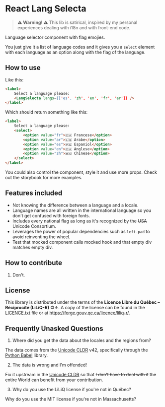 # React Lang Selecta

> **⚠ Warning! ⚠** This lib is satirical, inspired by my personal experiences dealing with i18n and with front-end code.  

Language selector component with flag emojies.  

You just give it a list of language codes and it gives you a `select` element with each language as an option along with the flag of the language.  

## How to use

Like this:  

```html
<label>
    Select a language please:
    <LangSelecta langs={['es', 'zh', 'en', 'fr', 'ar']} />
</label>
```

Which should return something like this:  

```html
<label>
    Select a language please:
    <select>
        <option value="fr">🇨🇦 Francese</option>
        <option value="ar">🇱🇧 Arabe</option>
        <option value="es">🇵🇪 Espaniol</option>
        <option value="en">🇨🇦 Anglese</option>
        <option value="zh">🇲🇴 Chinese</option>
    </select>
</label>
```

You could also control the component, style it and use more props. Check out the storybook for more examples.  

## Features included

- Not knowing the difference between a language and a locale.  
- Language names are all written in the international language so you don't get confused with foreign fonts.  
- Includes every national flag as long as it's recognized by the ~~USA~~ Unicode Consortium.  
- Leverages the power of popular dependencies such as `left-pad` to avoid reinventing the wheel.  
- Test that mocked component calls mocked hook and that empty div matches empty div.  

## How to contribute

1. Don't.  

## License

This library is distributed under the terms of the **Licence Libre du Québec – Réciprocité (LiLiQ-R)** 🄯⚜. A copy of the license can be found in the [LICENCE.txt](LICENCE.txt) file or at https://forge.gouv.qc.ca/licence/liliq-r/.

## Frequently Unasked Questions

1. Where did you get the data about the locales and the regions from?  

The data comes from the [Unicode CLDR](https://cldr.unicode.org/) v42, specifically through the [Python Babel](https://babel.pocoo.org/en/latest/) library.

2. The data is wrong and I'm offended!  

Fix it upstream in the [Unicode CLDR](https://cldr.unicode.org/) so that ~~I don't have to deal with it~~ the entire World can benefit from your contribution.

3. Why do you use the LiLiQ license if you're not in Québec?  

Why do you use the MIT license if you're not in Massachusetts?